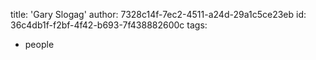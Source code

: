 title: 'Gary Slogag'
author: 7328c14f-7ec2-4511-a24d-29a1c5ce23eb
id: 36c4db1f-f2bf-4f42-b693-7f438882600c
tags:
  - people

